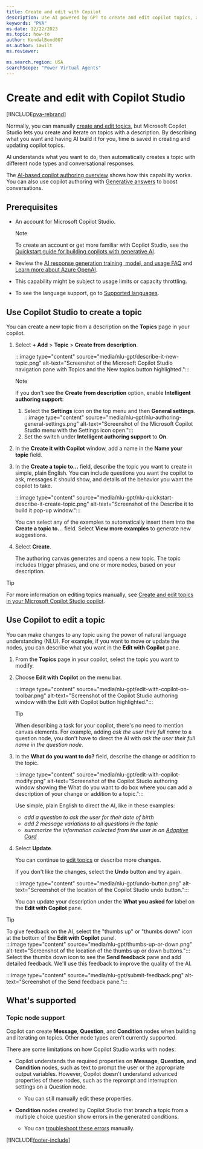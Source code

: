 ```yaml
---
title: Create and edit with Copilot
description: Use AI powered by GPT to create and edit copilot topics, and get your copilot ready for your users in minutes.
keywords: "PVA"
ms.date: 12/22/2023
ms.topic: how-to
author: KendalBond007
ms.author: iawilt
ms.reviewer: 

ms.search.region: USA
searchScope: "Power Virtual Agents"
---
```


# Create and edit with Copilot Studio

[!INCLUDE[pva-rebrand](includes/pva-rebrand.md)]

Normally, you can manually [create and edit topics](authoring-create-edit-topics.md), but Microsoft Copilot Studio lets you create and iterate on topics with a description. By describing what you want and having AI build it for you, time is saved in creating and updating copilot topics.

AI understands what you want to do, then automatically creates a topic with different node types and conversational responses.

The [AI-based copilot authoring overview](nlu-gpt-overview.md) shows how this capability works. You can also use copilot authoring with [Generative answers](nlu-boost-conversations.md) to boost conversations.

## Prerequisites

- An account for Microsoft Copilot Studio.
  
  > [!NOTE]
  >  
  > To create an account or get more familiar with Copilot Studio, see the [Quickstart guide for building copilots with generative AI](nlu-gpt-quickstart.md).

- Review the [AI response generation training, model, and usage FAQ](faqs-copilot.md) and [Learn more about Azure OpenAI](/legal/cognitive-services/openai/transparency-note).

- This capability might be subject to usage limits or capacity throttling.

- To see the language support, go to [Supported languages](authoring-language-support.md).

## Use Copilot Studio to create a topic

You can create a new topic from a description on the **Topics** page in your copilot.

1. Select **+ Add** > **Topic** > **Create from description**.

   :::image type="content" source="media/nlu-gpt/describe-it-new-topic.png" alt-text="Screenshot of the Microsoft Copilot Studio navigation pane with Topics and the New topics button highlighted.":::

   > [!NOTE]
   >  
   > If you don't see the **Create from description** option, enable **Intelligent authoring support**:
   >
   > 1. Select the **Settings** icon on the top menu and then **General settings**.
    >:::image type="content" source="media/nlu-gpt/nlu-authoring-general-settings.png" alt-text="Screenshot of the Microsoft Copilot Studio menu with the Settings icon open.":::
   > 1. Set the switch under **Intelligent authoring support** to **On**.

1. In the **Create it with Copilot** window, add a name in the **Name your topic** field.

1. In the **Create a topic to...** field, describe the topic you want to create in simple, plain English. You can include questions you want the copilot to ask, messages it should show, and details of the behavior you want the copilot to take.

   :::image type="content" source="media/nlu-gpt/nlu-quickstart-describe-it-create-topic.png" alt-text="Screenshot of the Describe it to build it pop-up window.":::

   You can select any of the examples to automatically insert them into the **Create a topic to...** field. Select **View more examples** to generate new suggestions.

1. Select **Create**.

   The authoring canvas generates and opens a new topic. The topic includes trigger phrases, and one or more nodes, based on your description.

> [!TIP]
> For more information on editing topics manually, see [Create and edit topics in your Microsoft Copilot Studio copilot](authoring-create-edit-topics.md).

## Use Copilot to edit a topic

You can make changes to any topic using the power of natural language understanding (NLU). For example, if you want to move or update the nodes, you can describe what you want in the **Edit with Copilot** pane.

1. From the **Topics** page in your copilot, select the topic you want to modify.
1. Choose **Edit with Copilot** on the menu bar.

    :::image type="content" source="media/nlu-gpt/edit-with-copilot-on-toolbar.png" alt-text="Screenshot of the Copilot Studio authoring window with the Edit with Copilot button highlighted.":::

    > [!TIP]
    > When describing a task for your copilot, there's no need to mention canvas elements. For example, adding _ask the user their full name_ to a question node, you don't have to direct the AI with _ask the user their full name in the question node_.

1. In the **What do you want to do?** field, describe the change or addition to the topic.

   :::image type="content" source="media/nlu-gpt/edit-with-copilot-modify.png" alt-text="Screenshot of the Copilot Studio authoring window showing the What do you want to do box where you can add a description of your change or addition to a topic.":::

   Use simple, plain English to direct the AI, like in these examples:

   - _add a question to ask the user for their date of birth_
   - _add 2 message variations to all questions in the topic_
   - _summarize the information collected from the user in an [Adaptive Card](authoring-send-message.md#add-an-adaptive-card)_

1. Select **Update**.

   You can continue to [edit topics](authoring-create-edit-topics.md) or describe more changes.

    If you don't like the changes, select the **Undo** button and try again.

    :::image type="content" source="media/nlu-gpt/undo-button.png" alt-text="Screenshot of the location of the Copilot Studio undo button.":::

    You can update your description under the **What you asked for** label on the **Edit with Copilot** pane.

> [!TIP]
>  
> To give feedback on the AI, select the "thumbs up" or "thumbs down" icon at the bottom of the **Edit with Copilot** panel.  
> :::image type="content" source="media/nlu-gpt/thumbs-up-or-down.png" alt-text="Screenshot of the location of the thumbs up or down buttons.":::
> Select the thumbs down icon to see the **Send feedback** pane and add detailed feedback. We'll use this feedback to improve the quality of the AI.
>  
> :::image type="content" source="media/nlu-gpt/submit-feedback.png" alt-text="Screenshot of the Send feedback pane.":::

## What's supported

### Topic node support

Copilot can create **Message**, **Question**, and **Condition** nodes when building and iterating on topics. Other node types aren't currently supported.

There are some limitations on how Copilot Studio works with nodes:

- Copilot understands the required properties on **Message**, **Question**, and **Condition** nodes, such as text to prompt the user or the appropriate output variables. However, Copilot doesn't understand advanced properties of these nodes, such as the reprompt and interruption settings on a Question node.
  - You can still manually edit these properties.

- **Condition** nodes created by Copilot Studio that branch a topic from a multiple choice question show errors in the generated conditions.
  - You can [troubleshoot these errors](error-codes.md) manually.

[!INCLUDE[footer-include](includes/footer-banner.md)]
